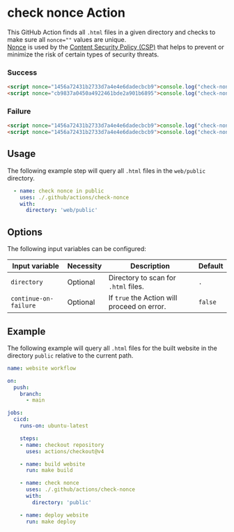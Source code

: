 # check nonce Action

This GitHub Action finds all `.html` files in a given directory and checks to make sure all `nonce=""` values are unique.\
[Nonce](https://developer.mozilla.org/en-US/docs/Web/HTML/Global_attributes/nonce) is used by the [Content Security Policy (CSP)](https://developer.mozilla.org/en-US/docs/Web/HTTP/Guides/CSP) that helps to prevent or minimize the risk of certain types of security threats.

### Success

```html
<script nonce="1456a72431b2733d7a4e4e6dadecbcb9">console.log("check-nonce")</script>
<script nonce="cb9837a0450a4922461bde2a901b6895">console.log("check-nonce")</script>
```

### Failure

```html
<script nonce="1456a72431b2733d7a4e4e6dadecbcb9">console.log("check-nonce")</script>
<script nonce="1456a72431b2733d7a4e4e6dadecbcb9">console.log("check-nonce")</script>
```

## Usage

The following example step will query all `.html` files in the `web/public` directory.

```yml
  - name: check nonce in public
    uses: ./.github/actions/check-nonce
    with:
      directory: 'web/public'
```

## Options

The following input variables can be configured:

|Input variable|Necessity|Description|Default|
|----|----|----|----|
|`directory`|Optional|Directory to scan for `.html` files.|`.`|
|`continue-on-failure`|Optional|If `true` the Action will proceed on error.|`false`|

## Example

The following example will query all `.html` files for the built website in the directory `public` relative to the current path.

```yml
name: website workflow

on:
  push:
    branch:
      - main

jobs:
  cicd:
    runs-on: ubuntu-latest

    steps:
    - name: checkout repository
      uses: actions/checkout@v4

    - name: build website
      run: make build

    - name: check nonce
      uses: ./.github/actions/check-nonce
      with:
        directory: 'public'

    - name: deploy website
      run: make deploy
```
